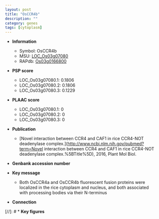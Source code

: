 ```yaml
---
layout: post
title: "OsCCR4b"
description: ""
category: genes
tags: [cytoplasm]
---
```


* **Information**  
    + Symbol: OsCCR4b  
    + MSU: [LOC_Os03g07080](http://rice.plantbiology.msu.edu/cgi-bin/ORF_infopage.cgi?orf=LOC_Os03g07080)  
    + RAPdb: [Os03g0166800](http://rapdb.dna.affrc.go.jp/viewer/gbrowse_details/irgsp1?name=Os03g0166800)  

* **PSP score**  
    + LOC_Os03g07080.1: 0.1806 
    + LOC_Os03g07080.2: 0.1806 
    + LOC_Os03g07080.3: 0.1229 

* **PLAAC score**  
    + LOC_Os03g07080.1: 0 
    + LOC_Os03g07080.2: 0 
    + LOC_Os03g07080.3: 0 

* **Publication**  
    + [Novel interaction between CCR4 and CAF1 in rice CCR4-NOT deadenylase complex.](http://www.ncbi.nlm.nih.gov/pubmed?term=Novel interaction between CCR4 and CAF1 in rice CCR4-NOT deadenylase complex.%5BTitle%5D), 2016, Plant Mol Biol.

* **Genbank accession number**  

* **Key message**  
    + Both OsCCR4a and OsCCR4b fluorescent fusion proteins were localized in the rice cytoplasm and nucleus, and both associated with processing bodies via their N-terminus

* **Connection**  

[//]: # * **Key figures**  


